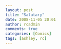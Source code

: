 ```yaml
---
layout: post
title: "Salutary"
date: 2008-11-05 20:01
author: rcadmin
comments: true
categories: [Comics]
tags: [ashley, rc]
---
```

<a href="http://bitsmack.com/comics/2008/11/05/salutary/"><img src="http://dl.bitsmack.com/uploads/2008/11/20081105.jpg" alt="" title="It's not like we're having dinner with the mayor" class="alignnone size-full wp-image-1477" /></a>

